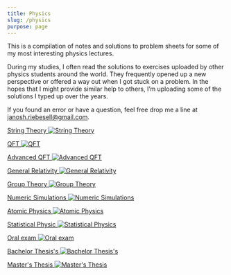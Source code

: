 ```yaml
---
title: Physics
slug: /physics
purpose: page
---
```


This is a compilation of notes and solutions to problem sheets for some of my most interesting physics lectures.

During my studies, I often read the solutions to exercises uploaded by other physics students around the world. They frequently opened up a new perspective or offered a way out when I got stuck on a problem. In the hopes that I might provide similar help to others, I’m uploading some of the solutions I typed up over the years.

If you found an error or have a question, feel free drop me a line at [janosh.riebesell@gmail.com](mailto:janosh.riebesell@gmail.com).

<div class="grid">

[String Theory ![String Theory](images/string-theory.png)](/physics/string-theory)

[QFT ![QFT](images/qft.png)](/physics/qft)

[Advanced QFT ![Advanced QFT](images/advanced-qft.png)](/physics/advanced-qft)

[General Relativity ![General Relativity](images/general-relativity.png)](/physics/general-relativity)

[Group Theory ![Group Theory](images/group-theory.png)](/physics/group-theory)

[Numeric Simulations ![Numeric Simulations](images/numeric-simulations.png)](/physics/numeric-simulations)

[Atomic Physics ![Atomic Physics](images/atomic-physics.png)](/physics/atomic-physics)

[Statistical Physic ![Statistical Physics](images/statistical-physics.png)](/physics/statistical-physics)

[Oral exam ![Oral exam](images/oral-exam.png)](/physics/oral-exam)

[Bachelor Thesis's ![Bachelor Thesis's](images/bachelors-thesis.png)](/physics/bachelors-thesis)

[Master's Thesis ![Master's Thesis](images/masters-thesis.png)](/physics/masters-thesis)

</div>
